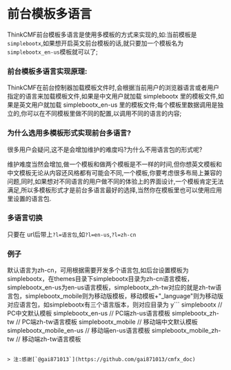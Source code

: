 # 前台模板多语言

ThinkCMF前台模板多语言是使用多模板的方式来实现的,如:当前模板是`simplebootx`,如果想开启英文前台模板的话,就只要加一个模板名为 `simplebootx_en-us`模板就可以了;



### 前台模板多语言实现原理:

ThinkCMF在前台控制器加载模板文件时,会根据当前用户的浏览器语言或者用户指定的语言来加载模板文件,如果是中文用户就加载 simplebootx 里的模板文件,如果是英文用户就加载 simplebootx_en-us 里的模板文件;每个模板里数据调用是独立的,你可以在不同模板里做不同的配置,以调用不同的语言的内容;



### 为什么选用多模板形式实现前台多语言?

很多用户会疑问,这不是会增加维护的难度吗?为什么不用语言包的形式呢?

维护难度当然会增加,做一个模板和做两个模板是不一样的时间,但你想英文模板和中文模板无论从内容还风格都有可能会不同,一个模板,你要考虑很多布局上兼容的问题,同时,如果想对不同语言的用户做不同的体验上的界面设计,一个模板肯定无法满足,所以多模板形式才是前台多语言最好的选择,当然你在模板里也可以使用应用里设置的语言包.


### 多语言切换
只要在 url后带上`?l=语言包`,如`?l=en-us`,`?l=zh-cn`


### 例子

默认语言为zh-cn，可用根据需要开发多个语言包,如后台设置模板为simplebootx，在themes目录下simplebootx目录为zh-cn语言模板，simplebootx_en-us为en-us语言模板，simplebootx_zh-tw对应的就是zh-tw语言包，simplebootx_mobile则为移动版模板，移动模板+"_language"则为移动版对应语言包，如simplebootx有三个语言版本，则对应目录为 
y```
simplebootx // PC中文默认模板
simplebootx_en-us // PC端zh-us语言模板 
simplebootx_zh-tw // PC端zh-tw语言模板 
simplebootx_mobile // 移动端中文默认模板 
simplebootx_mobile_en-us // 移动端en-us语言模板 
simplebootx_mobile_zh-tw // 移动端zh-tw语言模板 
```

> 注:感谢[`@gai871013`](https://github.com/gai871013/cmfx_doc) 




